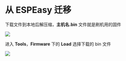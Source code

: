 # 从 ESPEasy 迁移

下载文件到本地后解压缩，**主机名.bin** 文件就是刷机用的固件

![](http://pic.airijia.com/doc/20181128145358.png)






进入 **Tools**，**Firmware** 下的 **Load** 选择下载的 bin 文件

![](https://ws1.sinaimg.cn/large/007fN5Xegy1fxd6syaaffj30io0gs0ua.jpg)

